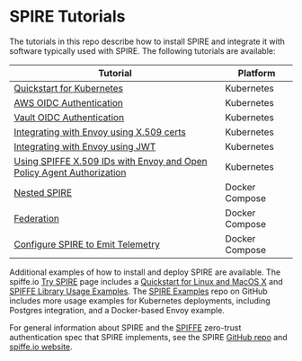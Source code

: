 # SPIRE Tutorials

The tutorials in this repo describe how to install SPIRE and integrate it with software typically used with SPIRE. The following tutorials are available:

| Tutorial | Platform |
| --- | --- |
| [Quickstart for Kubernetes](https://spiffe.io/spire/try/getting-started-k8s/) | Kubernetes |
| [AWS OIDC Authentication](https://spiffe.io/spire/try/oidc-federation-aws/) | Kubernetes |
| [Vault OIDC Authentication](k8s/oidc-vault) | Kubernetes |
| [Integrating with Envoy using X.509 certs](k8s/envoy-x509) | Kubernetes |
| [Integrating with Envoy using JWT](k8s/envoy-jwt) | Kubernetes |
| [Using SPIFFE X.509 IDs with Envoy and Open Policy Agent Authorization](k8s/envoy-opa) | Kubernetes |
| [Nested SPIRE](nested-spire) | Docker Compose |
| [Federation](federation) | Docker Compose |
| [Configure SPIRE to Emit Telemetry](metrics) | Docker Compose |

Additional examples of how to install and deploy SPIRE are available. The spiffe.io [Try SPIRE](https://spiffe.io/spire/try/) page includes a [Quickstart for Linux and MacOS X](https://spiffe.io/spire/try/getting-started-linux-macos-x/) and [SPIFFE Library Usage Examples](https://spiffe.io/spire/try/spiffe-library-usage-examples/). The [SPIRE Examples](https://github.com/spiffe/spire-examples) repo on GitHub includes more usage examples for Kubernetes deployments, including Postgres integration, and a Docker-based Envoy example.

For general information about SPIRE and the [SPIFFE](https://github.com/spiffe/spiffe) zero-trust authentication spec that SPIRE implements, see the SPIRE [GitHub repo](https://github.com/spiffe/spire) and [spiffe.io website](https://spiffe.io).
